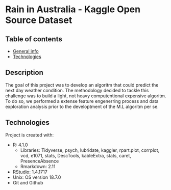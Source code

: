 # Rain in Australia - Kaggle Open Source Dataset

## Table of contents
* [General info](#general-info)
* [Technologies](#technologies)

## Description
The goal of this project was to develop an algoritm that could predict the next day weather condition. The methodology decided to tackle this challenge was to build a light, not heavy computentional expensive algoritm. To do so, we performed a extense feature engenerring process and data exploration analysis prior to the developtment of the M.L algoritm per se. 

## Technologies
Project is created with:
* R: 4.1.0
  * Libraries: Tidyverse, psych, lubridate, kaggler, rpart.plot, corrplot, vcd, e1071, stats, DescTools, kableExtra, stats, caret, PresenceAbsence
  * Rmarkdown: 2.11
* RStudio: 1.4.1717
* Unix: OS version 18.7.0
* Git and Github
